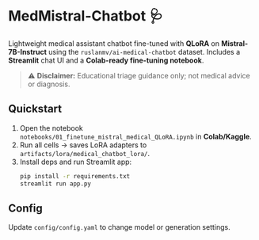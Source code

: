 # MedMistral-Chatbot 🩺
Lightweight medical assistant chatbot fine-tuned with **QLoRA** on **Mistral-7B-Instruct** using the
`ruslanmv/ai-medical-chatbot` dataset. Includes a **Streamlit** chat UI and a **Colab-ready fine-tuning notebook**.

> ⚠️ **Disclaimer:** Educational triage guidance only; not medical advice or diagnosis.

## Quickstart
1. Open the notebook `notebooks/01_finetune_mistral_medical_QLoRA.ipynb` in **Colab/Kaggle**.
2. Run all cells → saves LoRA adapters to `artifacts/lora/medical_chatbot_lora/`.
3. Install deps and run Streamlit app:
   ```bash
   pip install -r requirements.txt
   streamlit run app.py
   ```

## Config
Update `config/config.yaml` to change model or generation settings.
